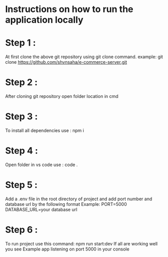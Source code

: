 #  Instructions on how to run the application locally

# Step 1 :
At first clone the above git repository using git clone command.
example: git clone https://github.com/shvnsaha/e-commerce-server.git

# Step 2 :
After cloning git repository open folder location in cmd 

# Step 3 :
To install all dependencies use :  npm i

# Step 4 :
Open folder in vs code use : code . 

# Step 5 :
Add a .env file in the root directory of project and add port number and database url by the following format
Example:
PORT=5000
DATABASE_URL=your database url

# Step 6 :
To run project use this command: npm run start:dev
If all are working well you see Example app listening on port 5000 in your console

